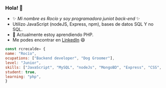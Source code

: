 ### Hola! 👋
- ✨ *Mi nombre es Rocío y soy programadora juniot back-end* ✨
- Utilizo JavaScript (nodeJS, Express, npm), bases de datos SQL Y no SQL.
- 🌱 Actualmente estoy aprendiendo PHP.
- Me podes encontrar en [LinkedIn](https://www.linkedin.com/in/roc%C3%ADo-recalde-b4a399265/)  😄  

```javascript
const rcrecalde= {
name: "Rocío",
ocupations: ["Backend developer", "Dog Groomer"],
level: "Junior",
skills: ["JavaScript", "MySQL", "nodeJs", "MongoBD", "Express", "CSS", "HTML5", "Bootstrap", "npm", "MVC", "CRUM", "Git", "GitHub", "REST"],
student: true,
learning: "php",
}
```
